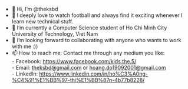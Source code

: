 - 👋 Hi, I’m @theksbd
- 👀 I deeply love to watch football and always find it exciting whenever I learn new technical stuff.
- 🌱 I’m currently a Computer Science student of Ho Chi Minh City University of Technology, Viet Nam
- 💞️ I’m looking forward to collaborating with anyone who wants to work with me :))
- 📫 How to reach me: Contact me through any medium you like:  
                      - Facebook: https://www.facebook.com/kids.the.5/  
                      - Email: theksbd@gmail.com  or hoang.do19092001@gmail.com  
                      - Linkedln: https://www.linkedin.com/in/ho%C3%A0ng-%C4%91%E1%BB%97-thi%E1%BB%87n-4b77b8228/  

<!---
theksbd/theksbd is a ✨ special ✨ repository because its `README.md` (this file) appears on your GitHub profile.
You can click the Preview link to take a look at your changes.
--->
